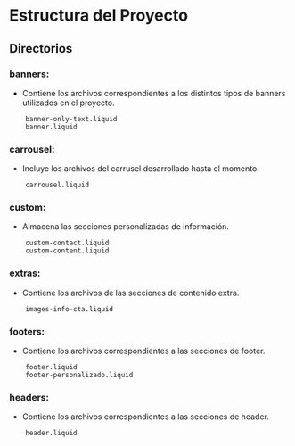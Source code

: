 # Estructura del Proyecto

## Directorios

### banners:

- Contiene los archivos correspondientes a los distintos tipos de banners utilizados en el proyecto.

```
    banner-only-text.liquid
    banner.liquid
```

### carrousel:

- Incluye los archivos del carrusel desarrollado hasta el momento.

```
    carrousel.liquid
```

### custom:

- Almacena las secciones personalizadas de información.

```
    custom-contact.liquid
    custom-content.liquid
```

### extras:

- Contiene los archivos de las secciones de contenido extra.

```
    images-info-cta.liquid
```

### footers:

- Contiene los archivos correspondientes a las secciones de footer.

```
    footer.liquid
    footer-personalizado.liquid
```

### headers:

- Contiene los archivos correspondientes a las secciones de header.

```
    header.liquid
```
